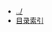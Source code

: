 
[@id]: _sidebar.md
[@title]: database
[@location]: docs/database/_sidebar.md
[@author]: leity
[@date]: 2021-08-14

* [../](README.md)
* [目录索引](database/README.md)

